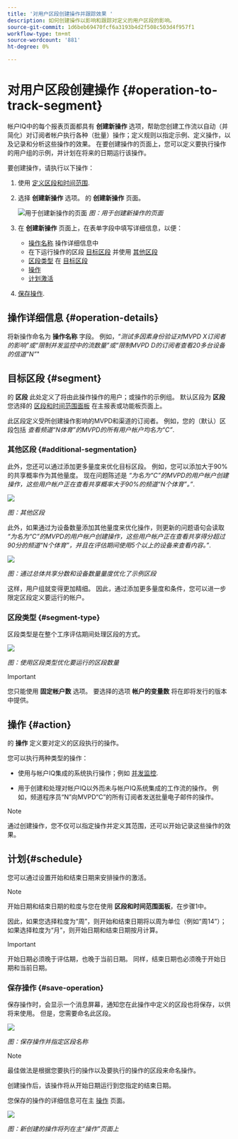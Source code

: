```yaml
---
title: '对用户区段创建操作并跟踪效果 '
description: 如何创建操作以影响和跟踪对定义的用户区段的影响。
source-git-commit: 1d6beb69470fcf6a3193b4d2f508c503d4f957f1
workflow-type: tm+mt
source-wordcount: '881'
ht-degree: 0%

---
```



# 对用户区段创建操作 {#operation-to-track-segment}

帐户IQ中的每个报表页面都具有 **创建新操作** 选项，帮助您创建工作流以自动（并简化）对订阅者帐户执行各种（批量）操作；定义规则以指定示例、定义操作，以及记录和分析这些操作的效果。 在要创建操作的页面上，您可以定义要执行操作的用户组的示例，并计划在将来的日期运行该操作。

要创建操作，请执行以下操作：

1. 使用 [定义区段和时间范围](/help/AccountIQ/howto-select-segment-timeframe.md).

1. 选择 **创建新操作** 选项。 的 **创建新操作** 页面。

   ![用于创建新操作的页面](assets/create-new-operations.png)
   *图：用于创建新操作的页面*

1. 在 **创建新操作** 页面上，在表单字段中填写详细信息，以便：

   * [操作名称](#operation-details) 操作详细信息中
   * 在下运行操作的区段 [目标区段](#segment) 并使用 [其他区段](#additional-segmentation)
   * [区段类型](#segment-type) 在 [目标区段](#segment)
   * [操作](#action)
   * [计划激活](#schedule)

1. [保存操作](#save-operation).

## 操作详细信息 {#operation-details}

将新操作命名为 **操作名称** 字段。 例如，“*测试多因素身份验证对MVPD X订阅者的影响”或“限制并发监控中的流数量”或“限制MVPD D的订阅者查看20多台设备的信道“N”*&quot;


## 目标区段 {#segment}

的 **区段** 此处定义了将由此操作操作的用户；或操作的示例组。 默认区段为 **区段** 您选择的 [区段和时间范围面板](/help/AccountIQ/howto-select-segment-timeframe.md) 在主报表或功能板页面上。

<!--* The first segment entry in the **Segment** section, by default, shows the **segment** you selected in the step 1.

* The **segment evaluation period** is the time period of analysis you selected in step 1 from **Granularity and Timeframe** option.
![](assets/operations-segment-selection.png)
*Figure: Segment and timeframe selection on the main page*-->

此区段定义受所创建操作影响的MVPD和渠道的订阅者。 例如，您的（默认）区段包括 *查看频道“N体育”的MVPD的所有用户帐户均名为“C”*.

### 其他区段 {#additional-segmentation}

此外，您还可以通过添加更多量度来优化目标区段。 例如，您可以添加大于90%的共享概率作为其他量度。 现在问题陈述是 *“为名为“C”的MVPD的用户帐户创建操作，这些用户帐户正在查看共享概率大于90%的频道“N个体育”。”*.

![](assets/additional-segment.gif)

*图：其他区段*

此外，如果通过为设备数量添加其他量度来优化操作，则更新的问题语句会读取 *“为名为“C”的MVPD的用户帐户创建操作，这些用户帐户正在查看共享得分超过90分的频道“N个体育”，并且在评估期间使用5个以上的设备来查看内容。”*.

![](assets/refined-segment.png)

*图：通过总体共享分数和设备数量量度优化了示例区段*

这样，用户组就变得更加精细。 因此，通过添加更多量度和条件，您可以进一步限定区段定义要运行的帐户。

### 区段类型 {#segment-type}

区段类型是在整个工序评估期间处理区段的方式。

![](assets/segment-type.png)

*图：使用区段类型优化要运行的区段数量*

<!--The segment type option allows you to further refine your segment based on the evaluation period (or time).

**Fixed number of accounts** 

When you select **Fixed number of accounts** segment type, then you need to specify an evaluation period as well.

By doing so, you are fixing the sample size for evaluation in terms of numbers. You are making Account IQ identify a specific set of users (that meet the criteria of defined evaluation period and segment metrics) to operate on. The analysis and graphs will be generated for this specific set of users only (identified initially) throughout the operation.

**Variable number of accounts**

When you select **Variable number of accounts** segment type, you do not limit the number of accounts in segment. The accounts which fall under the defined segment metrics are the part of the segment, and the number of accounts will change continuously during the course of operation.-->

>[!IMPORTANT]
>
>您只能使用 **固定帐户数** 选项。 要选择的选项 **帐户的变量数** 将在即将发行的版本中提供。

<!--

you tell Account IQ in the beginning of the operation which number of accounts to operate on.

Account IQ system only has a segment definition, and during the operation it looks into all the accounts that fit that segments.

the number of accounts in segment is not limited, the accounts that fall under defined segment metrics will be part of the segment, and the no of accounts will change continuously, as there are no specific limitations - like an evaluation period in the past.When the segment is defined (which in this example is, subscriber accounts of MVPD 'C' who are viewing the channel 'N Sports' that have a sharing score above 80 and are using 10 different IPs) and we also identified a time period to evaluate a segment. This identifies X number of accounts as sample (for example 5000). How many devices they are using?
It identifies x-number of accounts (5000)...a very specific set of users that meet this criteria.
for every period that we schedule (within that operation) during that operation) we will look at those 5K users that are originally identified and we will present graph about them. How are the sharing scores coming up?u We identified a period. Are their sharing scores going up? Are there fewer of them who are meeting this definition?
Fixed versus variable is the way the treated in fixed or variable way.

1. we identified a fixed set of accounts.
2. we evaluate those specific accounts on criteria throughout the operation.

General idea independent of graph is that we will evaluate a set of accounts identified initially, for no of periods during operation and generate graphs against that.
Those are the 5000 users for which I will create graphs for for every period of the operation.

**Variable number of accounts**
We do not identify any initial set of accounts, we just have a segment definition.
Each period during the operation, we go and look into all the accounts that fit that segments.
If it is not a fixed segment, I won't initially evaluate it. I won't have an initial set of 5000. Instead at every period during the evaluation I will evaluate the segment then, and then I will produce graph about the next 3000 users.
the......will vary from period to period.

if not fixed segment, then I won't initially evaluate or have initial set of 5000, instead at every period during an operation and the.-->

## 操作 {#action}

的 **操作** 定义要对定义的区段执行的操作。

您可以执行两种类型的操作：

* 使用与帐户IQ集成的系统执行操作；例如 [并发监控](https://tve.helpdocsonline.com/concurrency-monitoring-introduction)<!--, or Adobe Target-->.

* 用于创建和处理对帐户IQ以外而未与帐户IQ系统集成的工作流的操作。 例如，频道程序员“N”向MVPD“C”的所有订阅者发送批量电子邮件的操作。

>[!NOTE]
>
>通过创建操作，您不仅可以指定操作并定义其范围，还可以开始记录这些操作的效果。

## 计划{#schedule}

您可以通过设置开始和结束日期来安排操作的激活。

>[!NOTE]
>
>开始日期和结束日期的粒度与您在使用 **区段和时间范围面板**，在步骤1中。
>
>
>因此，如果您选择粒度为“周”，则开始和结束日期将以周为单位（例如“周14”）；如果选择粒度为“月”，则开始日期和结束日期按月计算。


>[!IMPORTANT]
>
>开始日期必须晚于评估期，也晚于当前日期。 同样，结束日期也必须晚于开始日期和当前日期。

### 保存操作 {#save-operation}

保存操作时，会显示一个消息屏幕，通知您在此操作中定义的区段也将保存，以供将来使用。 但是，您需要命名此区段。

![](assets/save-operation.png)

*图：保存操作并指定区段名称*

>[!NOTE]
>
>最佳做法是根据您要执行的操作以及要执行的操作的区段来命名操作。

<!--In future you can select this saved segment when defining a segment for your analysis on the main reports page. Moreover, the saved segment is also listed when you create an operation the next time.

![](assets/saved-segment-operations-page.png)

*Figure: Saved segments in segment selector on Create new operations page* 

>[!IMPORTANT]
>
>When creating an operation, if you select a segment that was previously created then you cannot add new metrics to it and refine it.
>
>Adding new metrics creates a new segment, but you cannot modify an existing segment.-->

创建操作后，该操作将从开始日期运行到您指定的结束日期。

您保存的操作的详细信息可在主 [操作](/help/AccountIQ/operations.md) 页面。

![](assets/new-operation-created.png)

*图：新创建的操作将列在主“操作”页面上*

